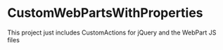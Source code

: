 # CustomWebPartsWithProperties
This project just includes CustomActions for jQuery and the WebPart JS files
